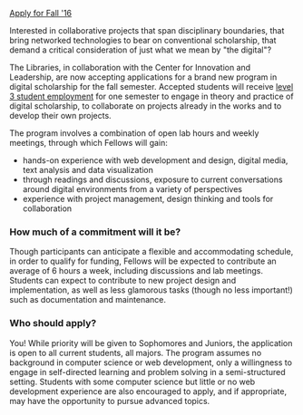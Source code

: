 <a  class="button button-red" href="https://goo.gl/forms/suWOiEMsKHI0OB6H2" target="_blank">Apply for Fall '16</a>

Interested in collaborative projects that span disciplinary boundaries, that bring networked technologies to bear on conventional scholarship, that demand a critical consideration of just what we mean by "the digital"?

The Libraries, in collaboration with the Center for Innovation and Leadership, are now accepting applications for a brand new program in digital scholarship for the fall semester. Accepted students will receive [level 3 student employment](http://www.swarthmore.edu/student-employment) for one semester to engage in theory and practice of digital scholarship, to collaborate on projects already in the works and to develop their own projects.

The program involves a combination of open lab hours and weekly meetings, through which Fellows will gain:

- hands-on experience with web development and design, digital media, text analysis and data visualization
- through readings and discussions, exposure to current conversations around digital environments from a variety of perspectives
- experience with project management, design thinking and tools for collaboration

### How much of a commitment will it be?

Though participants can anticipate a flexible and accommodating schedule, in order to qualify for funding, Fellows will be expected to contribute an average of 6 hours a week, including discussions and lab meetings. Students can expect to contribute to new project design and implementation, as well as less glamorous tasks (though no less important!) such as documentation and maintenance.

### Who should apply?

You! While priority will be given to Sophomores and Juniors, the application is open to all current students, all majors. The program assumes no background in computer science or web development, only a willingness to engage in self-directed learning and problem solving in a semi-structured setting. Students with some computer science but little or no web development experience are also encouraged to apply, and if appropriate, may have the opportunity to pursue advanced topics.
